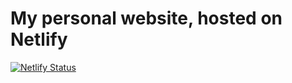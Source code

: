 # My personal website, hosted on Netlify
[![Netlify Status](https://api.netlify.com/api/v1/badges/7f88a16d-1458-4d57-b6cd-05de2a2da7b0/deploy-status)](https://app.netlify.com/sites/resplendent-mermaid-a37189/deploys)
